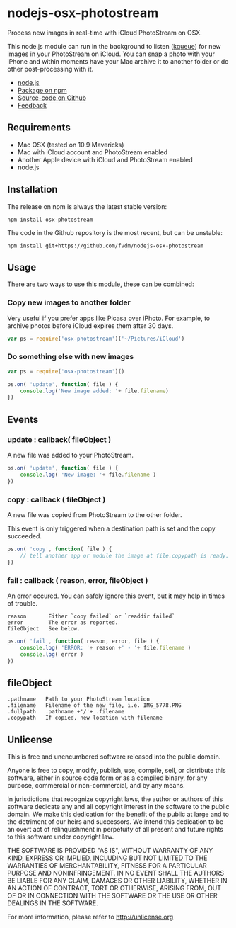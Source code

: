 nodejs-osx-photostream
======================

Process new images in real-time with iCloud PhotoStream on OSX.

This node.js module can run in the background to listen ([kqueue](http://en.wikipedia.org/wiki/Kqueue)) for new images
in your PhotoStream on iCloud. You can snap a photo with your iPhone and within moments have your Mac archive it to another folder or do other post-processing with it.


* [node.js](http://nodejs.org)
* [Package on npm](http://npmjs.org/package/osx-photostream)
* [Source-code on Github](https://github.com/fvdm/nodejs-osx-photostream)
* [Feedback](https://github.com/fvdm/nodejs-osx-photostream/issues)


Requirements
------------

* Mac OSX (tested on 10.9 Mavericks)
* Mac with iCloud account and PhotoStream enabled
* Another Apple device with iCloud and PhotoStream enabled
* node.js


Installation
------------

The release on npm is always the latest stable version:

	npm install osx-photostream


The code in the Github repository is the most recent, but can be unstable:

	npm install git+https://github.com/fvdm/nodejs-osx-photostream


Usage
-----

There are two ways to use this module, these can be combined:


### Copy new images to another folder

Very useful if you prefer apps like Picasa over iPhoto. For example, to archive photos before iCloud expires them after 30 days.

```js
var ps = require('osx-photostream')('~/Pictures/iCloud')
```


### Do something else with new images

```js
var ps = require('osx-photostream')()

ps.on( 'update', function( file ) {
	console.log('New image added: '+ file.filename)
})
```


Events
------

### update : callback( fileObject )

A new file was added to your PhotoStream.

```js
ps.on( 'update', function( file ) {
	console.log( 'New image: '+ file.filename )
})
```


### copy : callback ( fileObject )

A new file was copied from PhotoStream to the other folder.

This event is only triggered when a destination path is set and the copy succeeded.

```js
ps.on( 'copy', function( file ) {
	// tell another app or module the image at file.copypath is ready.
})
```


### fail : callback ( reason, error, fileObject )

An error occured. You can safely ignore this event, but it may help in times of trouble.

	reason       Either `copy failed` or `readdir failed`
	error        The error as reported.
	fileObject   See below.

```js
ps.on( 'fail', function( reason, error, file ) {
	console.log( 'ERROR: '+ reason +' - '+ file.filename )
	console.log( error )
})
```


fileObject
----------

	.pathname   Path to your PhotoStream location
	.filename   Filename of the new file, i.e. IMG_5778.PNG
	.fullpath   .pathname +'/'+ .filename
	.copypath   If copied, new location with filename


Unlicense
---------

This is free and unencumbered software released into the public domain.

Anyone is free to copy, modify, publish, use, compile, sell, or
distribute this software, either in source code form or as a compiled
binary, for any purpose, commercial or non-commercial, and by any
means.

In jurisdictions that recognize copyright laws, the author or authors
of this software dedicate any and all copyright interest in the
software to the public domain. We make this dedication for the benefit
of the public at large and to the detriment of our heirs and
successors. We intend this dedication to be an overt act of
relinquishment in perpetuity of all present and future rights to this
software under copyright law.

THE SOFTWARE IS PROVIDED "AS IS", WITHOUT WARRANTY OF ANY KIND,
EXPRESS OR IMPLIED, INCLUDING BUT NOT LIMITED TO THE WARRANTIES OF
MERCHANTABILITY, FITNESS FOR A PARTICULAR PURPOSE AND NONINFRINGEMENT.
IN NO EVENT SHALL THE AUTHORS BE LIABLE FOR ANY CLAIM, DAMAGES OR
OTHER LIABILITY, WHETHER IN AN ACTION OF CONTRACT, TORT OR OTHERWISE,
ARISING FROM, OUT OF OR IN CONNECTION WITH THE SOFTWARE OR THE USE OR
OTHER DEALINGS IN THE SOFTWARE.

For more information, please refer to <http://unlicense.org>
